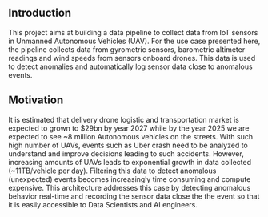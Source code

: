 ## Introduction

This project aims at building a data pipeline to collect data from IoT sensors in Unmanned Autonomous Vehicles (UAV). For the use case presented here, the pipeline collects data from gyrometric sensors, barometric altimeter readings and wind speeds from sensors onboard drones. This data is used to detect anomalies and automatically log sensor data close to anomalous events.

## Motivation

It is estimated that delivery drone logistic and transportation market is expected to grown to $29bn by year 2027 while by the year 2025 we are expected to see ~8 million Autonomous vehicles on the streets. With such high number of UAVs, events such as Uber crash need to be analyzed to understand and improve decisions leading to such accidents. However, increasing amounts of UAVs leads to exponential growth in data collected (~11TB/vehicle per day). Filtering this data to detect anomalous (unexpected) events becomes increasingly time consuming and compute expensive. This architecture addresses this case by detecting anomalous behavior real-time and recording the sensor data close the the event so that it is easily accessible to Data Scientists and AI engineers.
